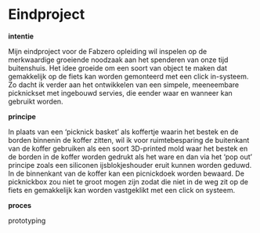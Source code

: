 # Eindproject


**intentie**

Mijn eindproject voor de Fabzero opleiding wil inspelen op de merkwaardige groeiende noodzaak aan het spenderen van onze tijd buitenshuis. Het idee groeide om een soort van object te maken dat gemakkelijk op de fiets kan worden gemonteerd met een click in-systeem. Zo dacht ik verder aan het ontwikkelen van een simpele, meeneembare picknickset met ingebouwd servies, die eender waar en wanneer kan gebruikt worden.

**principe**

In plaats van een ‘picknick basket’ als koffertje waarin het bestek en de borden binnenin de koffer zitten, wil ik voor ruimtebesparing de buitenkant van de koffer gebruiken als een soort 3D-printed mold waar het bestek en de borden in de koffer worden gedrukt als het ware en dan via het ‘pop out’ principe zoals een siliconen ijsblokjeshouder eruit kunnen worden geduwd. In de binnenkant van de koffer kan een picnickdoek worden bewaard. De picknickbox zou niet te groot mogen zijn zodat die niet in de weg zit op de fiets en  gemakkelijk kan worden vastgeklikt met een click on systeem.


**proces**

prototyping
















